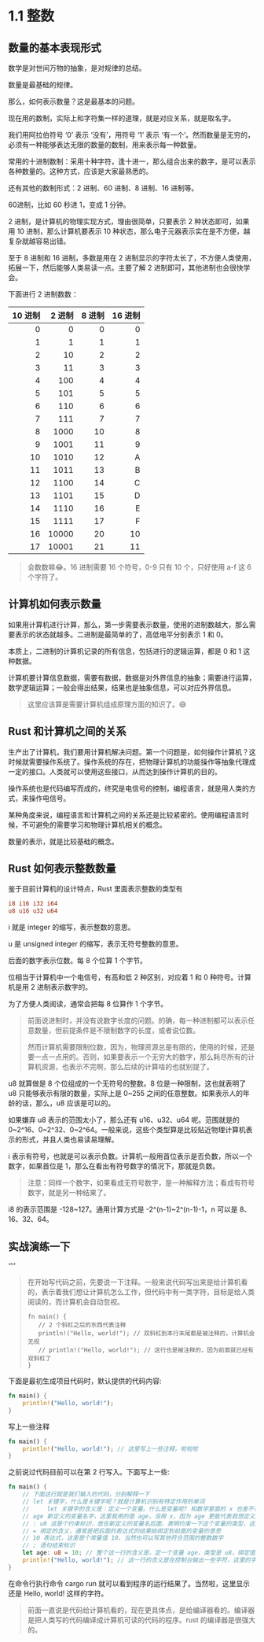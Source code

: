 # 1.1 整数

## 数量的基本表现形式

数学是对世间万物的抽象，是对规律的总结。

数量是最基础的规律。

那么，如何表示数量？这是最基本的问题。

现在用的数制，实际上和字符集一样的道理，就是对应关系，就是取名字。

我们用阿拉伯符号 ‘0’ 表示 ‘没有’，用符号 ‘1’ 表示 ‘有一个’。然而数量是无穷的，必须有一种能够表达无限的数量的数制，用来表示每一种数量。

常用的十进制数制：采用十种字符，逢十进一，那么组合出来的数字，是可以表示各种数量的。这种方式，应该是大家最熟悉的。

还有其他的数制形式：2 进制、60 进制、8 进制、16 进制等。

60进制，比如 60 秒进 1，变成 1 分钟。

2 进制，是计算机的物理实现方式，理由很简单，只要表示 2 种状态即可，如果用 10 进制，那么计算机要表示 10 种状态，那么电子元器表示实在是不方便，越复杂就越容易出错。

至于 8 进制和 16 进制，多数是用在 2 进制显示的字符太长了，不方便人类使用，拓展一下，然后能够人类易读一点。主要了解 2 进制即可，其他进制也会很快学会。

下面进行 2 进制数数：

| 10 进制 | 2 进制 | 8 进制 | 16 进制 |
| ---: | ---: | ---: | ---: |
| 0 | 0 | 0 | 0 |
| 1 | 1 | 1 | 1 |
| 2 | 10 | 2 | 2 |
| 3 | 11 | 3 | 3 |
| 4 | 100 | 4 | 4 |
| 5 | 101 | 5 | 5 |
| 6 | 110 | 6 | 6 |
| 7 | 111 | 7 | 7 |
| 8 | 1000 | 10 | 8 |
| 9 | 1001 | 11 | 9 |
| 10 | 1010 | 12 | A |
| 11 | 1011 | 13 | B |
| 12 | 1100 | 14 | C |
| 13 | 1101 | 15 | D |
| 14 | 1110 | 16 | E |
| 15 | 1111 | 17 | F |
| 16 | 10000 | 20 | 10 |
| 17 | 10001 | 21 | 11 |

> 会数数嘛😂。16 进制需要 16 个符号，0-9 只有 10 个，只好使用 a-f 这 6 个字符了。


## 计算机如何表示数量

如果用计算机进行计算，那么，第一步需要表示数量，使用的进制数越大，那么需要表示的状态就越多。二进制是最简单的了，高低电平分别表示 1 和 0。

本质上，二进制的计算机记录的所有信息，包括进行的逻辑运算，都是 0 和 1 这种数据。

计算机要计算信息数据，需要有数据，数据是对外界信息的抽象；需要进行运算，数学逻辑运算；一般会得出结果，结果也是抽象信息，可以对应外界信息。

> 这里应该算是需要计算机组成原理方面的知识了。😅

## Rust 和计算机之间的关系

生产出了计算机，我们要用计算机解决问题。第一个问题是，如何操作计算机？这时候就需要操作系统了。操作系统的存在，把物理计算机的功能操作等抽象代理成一定的接口。人类就可以使用这些接口，从而达到操作计算机的目的。

操作系统也是代码编写而成的，终究是电信号的控制，编程语言，就是用人类的方式，来操作电信号。

某种角度来说，编程语言和计算机之间的关系还是比较紧密的。使用编程语言时候，不可避免的需要学习和物理计算机相关的概念。

数量的表示，就是比较基础的概念。

## Rust 如何表示整数数量

鉴于目前计算机的设计特点，Rust 里面表示整数的类型有
```rs
i8 i16 i32 i64
u8 u16 u32 u64
```
i 就是 integer 的缩写，表示整数的意思。

u 是 unsigned integer 的缩写，表示无符号整数的意思。

后面的数字表示位数。每 8 个位算 1 个字节。

位相当于计算机中一个电信号，有高和低 2 种区别，对应着 1 和 0 种符号。计算机是用 2 进制表示数字的。

为了方便人类阅读，通常会把每 8 位算作 1 个字节。

> 前面说进制时，并没有说数字长度的问题。的确，每一种进制都可以表示任意数量，但前提条件是不限制数字的长度，或者说位数。
>
> 然而计算机需要限制位数，因为，物理资源总是有限的，使用的时候，还是要一点一点用的。否则，如果要表示一个无穷大的数字，那么耗尽所有的计算机资源，也表示不完啊，那么后续的计算啥的也就别提了。

u8 就算做是 8 个位组成的一个无符号的整数。8 位是一种限制，这也就表明了 u8 只能够表示有限的数量，实际上是 0~255 之间的任意整数。如果表示人的年龄的话，那么，u8 应该是可以的。

如果嫌弃 u8 表示的范围太小了，那么还有 u16、u32、u64 呢。范围就是的 0~2^16、0~2^32、0~2^64。一般来说，这些个类型算是比较贴近物理计算机表示的形式，并且人类也易读易理解。

i 表示有符号，也就是可以表示负数。计算机一般用首位表示是否负数，所以一个数字，如果首位是 1，那么在看出有符号数字的情况下，那就是负数。

> 注意：同样一个数字，如果看成无符号数字，是一种解释方法；看成有符号数字，就是另一种结果了。

i8 的表示范围是 -128~127。通用计算方式是 -2^(n-1)~2^(n-1)-1，n 可以是 8、16、32、64。

## 实战演练一下
‘’‘’



> 在开始写代码之前，先要说一下注释。一般来说代码写出来是给计算机看的，表示着我们想让计算机怎么工作，但代码中有一类字符，目标是给人类阅读的，而计算机会自动忽视。
> ```
> fn main() {
>    // 2 个斜杠之后的东西代表注释
>    println!("Hello, world!"); // 双斜杠到本行末尾都是被注释的，计算机会无视
>    // println!("Hello, world!"); // 这行也是被注释的，因为前面就已经有双斜杠了
> }
> ```

下面是最初生成项目代码时，默认提供的代码内容:

```rs
fn main() {
    println!("Hello, world!");
}
```
写上一些注释

```rs
fn main() {
    println!("Hello, world!"); // 这里写上一些注释，啦啦啦
}
```
之前说过代码目前可以在第 2 行写入。下面写上一些:

```rs
fn main() {
    // 下面这行就是我们输入的代码，分别解释一下
    // let 关键字，什么是关键字呢？就是计算机识别有特定作用的单词
    //     let 关键字的含义是：定义一个变量。什么是变量呢? 和数学里面的 x 也差不多嘛，就是给某个数据起个名字，然后方便使用嘛
    // age 新定义的变量名字，这里我用的是 age，没用 x，因为 age 更能代表我想定义数据的含义，我想定一个数据，是存放年龄的，放在 age 这个变量里面
    // : u8 这是个约束标识，放在新定义的变量名后面，表明约束一下这个变量的类型，这里面说的就是 age 这个变量啊，这个数据啊，是个 u8 类型的也就是只能存储 0~255 这样的数字，而且一定是这个范围
    // = 绑定的含义，通常是把后面的表达式的结果给绑定到前面的变量的意思
    // 10 表达式，这里是个常量值 10，当然也可以写其他符合范围的整数数字
    // ; 语句结束标识
    let age: u8 = 10; // 整个这一行的含义是，定一个变量 age，类型是 u8，绑定值是 10
    println!("Hello, world!"); // 这一行的含义是在控制台输出一些字符，这里的字符是 Hello, world!
}
```

在命令行执行命令 cargo run 就可以看到程序的运行结果了。当然啦，这里显示还是 Hello, world! 这样的字符。

> 前面一直说是代码给计算机看的，现在更具体点，是给编译器看的。编译器是把人类写的代码编译成计算机可读的代码的程序。rust 的编译器是很强大的。
